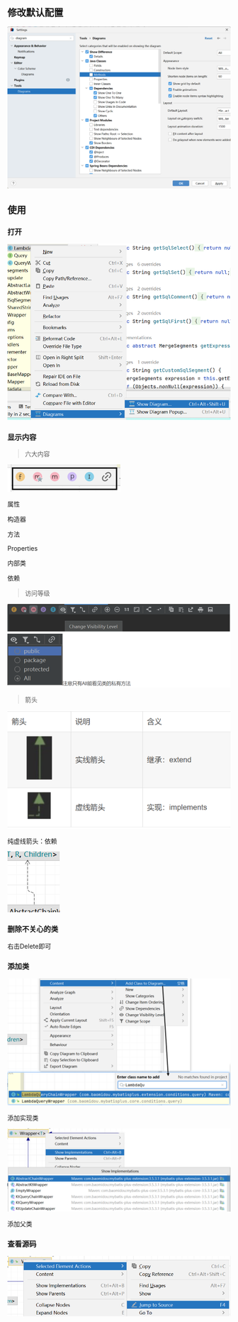 
## 修改默认配置

![alt text](../../images/image-254.png)

## 使用

### 打开

![alt text](../../images/image-255.png)

### 显示内容

> 六大内容

![alt text](../../images/image-256.png)

属性

构造器

方法

Properties

内部类

依赖


> 访问等级

![alt text](../../images/image-258.png)

> 箭头

![alt text](../../images/image-260.png)

纯虚线箭头：依赖

![alt text](../../images/image-261.png)
### 删除不关心的类
右击Delete即可

### 添加类

![alt text](../../images/image-257.png)

添加实现类

![alt text](../../images/image-259.png)

添加父类

### 查看源码

![alt text](../../images/image-263.png)
